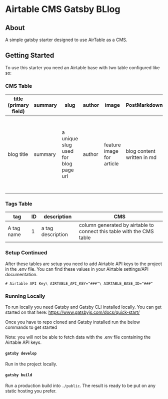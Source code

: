 # Airtable CMS Gatsby BLlog

## About

A simple gatsby starter designed to use AirTable as a CMS.

## Getting Started

To use this starter you need an Airtable base with two table configured like so:

### CMS Table

| title (primary field) | summary | slug                                | author | image                    | PostMarkdown               | Tags | tag (from Tags) | date | status |
|-----------------------|---------|-------------------------------------|--------|--------------------------|----------------------------|------|-----------------|------|--------|
| blog title            | summary | a unique slug used for blog page url| author | feature image for article | blog content written in md | auto field created by airtable to conect this table to the Tags table | tags for this article | date published | status of article. only "Published" articles will be pulled into the site |



### Tags Table

| tag        | ID | description       | CMS                                   |
|------------|----|-------------------|-------|
| A tag name | 1  | a tag description | column generated by airtable to connect this table with the CMS table |

### Setup Continued

After these tables are setup you need to add Airtable API keys to the project in the .env file. You can find these values in your Airtable settings/API documentation.

`# Airtable API Key\
AIRTABLE_API_KEY="###"\
AIRTABLE_BASE_ID="###"`

### Running Locally

To run locally you need Gatsby and Gatsby CLI installed locally. You can get started on that here: https://www.gatsbyjs.com/docs/quick-start/

Once you have to repo cloned and Gatsby installed run the below commands to get started

Note: you will not be able to fetch data with the .env file containing the Airtable API keys.

#### `gatsby develop`

Run in the project locally.

#### `gatsby build`

Run a production build into `./public`. The result is ready to be put on any static hosting you prefer.
